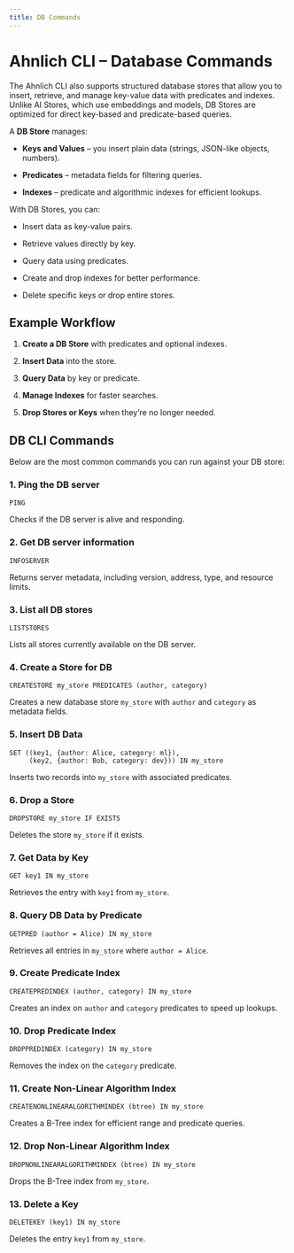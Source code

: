 ```yaml
---
title: DB Commands
---
```


# Ahnlich CLI – Database Commands

The Ahnlich CLI also supports structured database stores that allow you to insert, retrieve, and manage key-value data with predicates and indexes. Unlike AI Stores, which use embeddings and models, DB Stores are optimized for direct key-based and predicate-based queries.

A **DB Store** manages:
- **Keys and Values** – you insert plain data (strings, JSON-like objects, numbers).

- **Predicates** – metadata fields for filtering queries.

- **Indexes** – predicate and algorithmic indexes for efficient lookups.

With DB Stores, you can:

- Insert data as key-value pairs.

- Retrieve values directly by key.

- Query data using predicates.

- Create and drop indexes for better performance.

- Delete specific keys or drop entire stores.

## Example Workflow
1. **Create a DB Store** with predicates and optional indexes.

2. **Insert Data** into the store.

3. **Query Data** by key or predicate.

4. **Manage Indexes** for faster searches.

5. **Drop Stores or Keys** when they’re no longer needed.

## DB CLI Commands

Below are the most common commands you can run against your DB store:

### 1. Ping the DB server
`PING`

Checks if the DB server is alive and responding.

### 2. Get DB server information
`INFOSERVER`

Returns server metadata, including version, address, type, and resource limits.

### 3. List all DB stores
`LISTSTORES`

Lists all stores currently available on the DB server.

### 4. Create a Store for DB
```
CREATESTORE my_store PREDICATES (author, category)
```

Creates a new database store `my_store` with `author` and `category` as metadata fields.

### 5. Insert DB Data
```
SET ((key1, {author: Alice, category: ml}),
     (key2, {author: Bob, category: dev})) IN my_store
```

Inserts two records into `my_store` with associated predicates.

### 6. Drop a Store
```
DROPSTORE my_store IF EXISTS
```

Deletes the store `my_store` if it exists.

### 7. Get Data by Key
```
GET key1 IN my_store
```

Retrieves the entry with `key1` from `my_store`.

### 8. Query DB Data by Predicate
```
GETPRED (author = Alice) IN my_store
```

Retrieves all entries in `my_store` where `author = Alice`.

### 9. Create Predicate Index
```
CREATEPREDINDEX (author, category) IN my_store
```

Creates an index on `author` and `category` predicates to speed up lookups.

### 10. Drop Predicate Index
```
DROPPREDINDEX (category) IN my_store
```

Removes the index on the `category` predicate.

### 11. Create Non-Linear Algorithm Index
```
CREATENONLINEARALGORITHMINDEX (btree) IN my_store
```

Creates a B-Tree index for efficient range and predicate queries.

### 12. Drop Non-Linear Algorithm Index
```
DROPNONLINEARALGORITHMINDEX (btree) IN my_store
```

Drops the B-Tree index from `my_store`.

### 13. Delete a Key
```
DELETEKEY (key1) IN my_store
```

Deletes the entry `key1` from `my_store`.